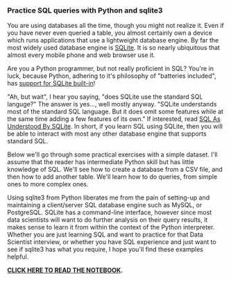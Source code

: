 ### Practice SQL queries with Python and sqlite3

You are using databases all the time, though you might not realize it. Even if you have never even queried a table, you almost certainly own a device which runs applications that use a lightweight database engine. By far the most widely used database engine is [SQLite](https://sqlite.org/index.html). It is so nearly ubiquitous that almost every mobile phone and web browser use it.

Are you a Python programmer, but not really proficient in SQL? You're in luck, because Python, adhering to it's philosophy of "batteries included", has [support for SQLite built-in](https://docs.python.org/3/library/sqlite3.html)!

"Ah, but wait", I hear you saying, "does SQLite use the standard SQL languge?" The answer is yes..., well mostly anyway. "SQLite understands most of the standard SQL language. But it does omit some features while at the same time adding a few features of its own." If interested, read [SQL As Understood By SQLite](https://sqlite.org/lang.html). In short, if you learn SQL using SQLite, then you will be able to interact with most any other database engine that supports standard SQL.

Below we'll go through some practical exercises with a simple dataset. I'll assume that the reader has intermediate Python skill but has little knowledge of SQL. We'll see how to create a database from a CSV file, and then how to add another table. We'll learn how to do queries, from simple ones to more complex ones.

Using sqlite3 from Python liberates me from the pain of setting-up and maintaining a client/server SQL database engine such as MySQL, or PostgreSQL. SQLite has a command-line interface, however since most data scientists will want to do further analysis on their query results, it makes sense to learn it from within the context of the Python interpreter. Whether you are just learning SQL and want to practice for that Data Scientist interview, or whether you have SQL experience and just want to see if sqlite3 has what you require, I hope you'll find these examples helpful.

__[CLICK HERE TO READ THE NOTEBOOK](./StarForceAnalysis.ipynb).__